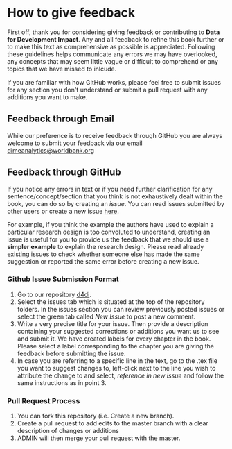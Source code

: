 # How to give feedback
First off, thank you for considering giving feedback or  contributing to **Data for Development Impact**.
Any and all feedback to refine this book further or to make this text as comprehensive as possible is appreciated. Following these
guidelines helps communicate any errors we may have overlooked, any concepts that may seem little vague or difficult to comprehend or any topics that we have missed to inlcude.

If you are familiar with how GitHub works, please feel free to submit issues for any section you don't understand or
submit a pull request with any additions you want to make.

## Feedback through Email
While our preference is to receive feedback through GitHub you are always welcome to submit your feedback via our email [dimeanalytics@worldbank.org](mailto:dimeanalytics@worldbank.org)

## Feedback through GitHub
If you notice any errors in text or if you need further clarification for any sentence/concept/section that you think is not
exhaustively dealt within the book, you can do so by creating an *issue*. You can read issues submitted by other users or 
create a new issue [here](https://github.com/worldbank/d4di/issues). 

For example, if you think the example the authors have used to explain a particular research design is too convoluted to understand, 
creating an issue is useful for you to provide us the feedback that we should use a **simpler example** to explain the research design.
Please read already existing issues to check whether someone else has made the same suggestion or reported the same error 
before creating a new issue.

### Github Issue Submission Format
1. Go to our repository [d4di](https://github.com/worldbank/d4di).
2. Select the issues tab which is situated at the top of the repository folders. In the issues section you can review previously posted 
issues or select the green tab called *New Issue* to post a new comment.
3. Write a very precise title for your issue. Then provide a description containing your suggested corrections 
or additions you want us to see and submit it. We have created labels for every chapter in the book. Please select a label corresponding to
the chapter you are giving the feedback before submitting the issue.
4. In case you are referring to a specific line in the text, go to the .tex file you want to suggest changes to, left-click next to the 
line you wish to attribute the change to and select, *reference in new issue* and follow the same instructions as in point 3.

### Pull Request Process
1. You can fork this repository (i.e. Create a new branch).
2. Create a pull request to add edits to the master branch with a clear description of changes or additions
3. ADMIN will then merge your pull request with the master.
